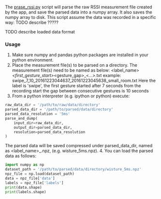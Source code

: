 The [prase_rssi.py](parse_rssi.py) script will parse the raw RSSI measurement
file created by the app, and save the parsed data into a numpy array. It also
saves the numpy array to disk. This script assume the data was recorded in a
 specific way: TODO describe ?????
 
 TODO describe loaded data format

### Usage
1. Make sure numpy and pandas python packages are installed in your python 
environment.
2. Place the measurement file(s) to be parsed on a directory. The measurement 
file(s) need to be named as below:
<label_name>_<first_gesture_start>_<gesture_gap>_<...>.txt
example:
swipe_7_10_20161223044637_20161223045638_small_room.txt
Here the label is 'swipe',
the first gesture started after 7 seconds from the recording start
the gap between consecutive gestures is 10 seconds 
3. From a python interpreter (e.g. ipython or python) execute:
```python
raw_data_dir = '/path/to/raw/data/directory'
parsed_data_dir = '/path/to/parsed/data/directory'
parsed_data_resolution = '5ms'
parse_and_dump(
    input_dir=raw_data_dir, 
    output_dir=parsed_data_dir, 
    resolution=parsed_data_resolution
)
```
The parsed data will be saved compressed under parsed_data_dir, named as 
<label_name>_<resolution>.npz, (e.g. wisture_5ms.npz).
4. You can load the parsed data as follows:
```python
import numpy as np
dataset_path = '/path/to/parsed/data/directory/wisture_5ms.npz'
npz_file = np.load(dataset_path)
data = npz_file['data']
labels = npz_file['labels']
print(data.shape)
print(labels.shape)
```
